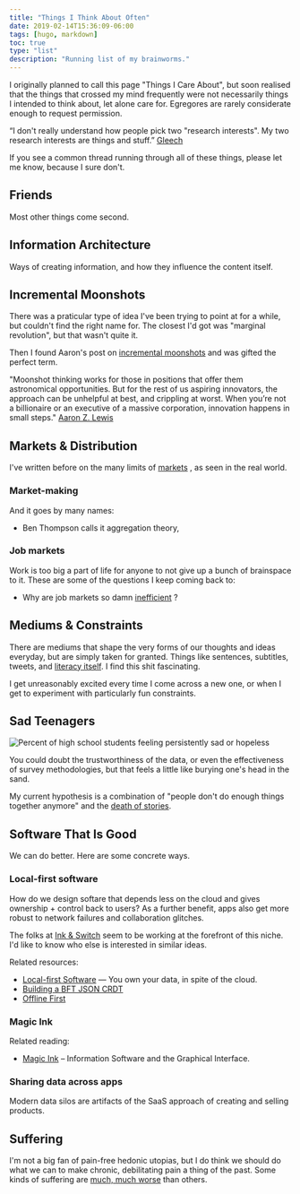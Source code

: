 ```yaml
---
title: "Things I Think About Often"
date: 2019-02-14T15:36:09-06:00
tags: [hugo, markdown]
toc: true
type: "list"
description: "Running list of my brainworms."
---
```



I originally planned to call this page "Things I Care About", but soon realised that the things that crossed my mind frequently were not necessarily things I intended to think about, let alone care for. Egregores are rarely considerate enough to request permission.

<div class=quote>
“I don't really understand how people pick two "research interests". My two research interests are things and stuff.” <a href="https://www.gleech.org/about/"> Gleech </a>
</div>


If you see a common thread running through all of these things, please let me know, because I sure don't.

## Friends

Most other things come second.

## Information Architecture


Ways of creating information, and how they influence the content itself.

## Incremental Moonshots

There was a praticular type of idea I've been trying to point at for a while, but couldn't find the right name for. The closest I'd got was "marginal revolution", but that wasn't quite it.

Then I found Aaron's post on [incremental moonshots](https://aaronzlewis.com/blog/2013/05/16/incremental-moonshots/) and was gifted the perfect term.

<div class=quote> "Moonshot thinking works for those in positions that offer them astronomical opportunities. But for the rest of us aspiring innovators, the approach can be unhelpful at best, and crippling at worst. When you’re not a billionaire or an executive of a massive corporation, innovation happens in small steps." <a href="https://twitter.com/aaronzlewis">Aaron Z. Lewis </a> </div>


## Markets & Distribution

I've written before on the many limits of [markets](https://bewrong.substack.com/p/markets-are-mostly-fake) , as seen in the real world.


### Market-making

And it goes by many names:

*   Ben Thompson calls it aggregation theory,

### Job markets

Work is too big a part of life for anyone to not give up a bunch of brainspace to it. These are some of the questions I keep coming back to:

*   Why are job markets so damn [inefficient](https://danluu.com/hiring-lemons/) ?

## Mediums & Constraints

There are mediums that shape the very forms of our thoughts and ideas everyday, but are simply taken for granted. Things like sentences, subtitles, tweets, and [literacy itself](https://www.goodreads.com/book/show/164515.Orality_and_Literacy). I find this shit fascinating.

I get unreasonably excited every time I come across a new one, or when I get to experiment with particularly fun constraints.

## Sad Teenagers

![Percent of high school students feeling persistently sad or hopeless](/photos/sad-hopeless-teenagers.jpg)

<!-- Will the trend come back down in 2023? I hope so, but I wouldn't bet on it. -->

You could doubt the trustworthiness of the data, or even the effectiveness of survey methodologies, but that feels a little like burying one's head in the sand.

My current hypothesis is a combination of "people don't do enough things together anymore" and the [death of stories](https://www.praxissociety.com/journal/on-stories-and-histories).

## Software That Is Good

We can do better. Here are some concrete ways.

### Local-first software

How do we design softare that depends less on the cloud and gives ownership + control back to users? As a further benefit, apps also get more robust to network failures and collaboration glitches.

The folks at [Ink & Switch](https://www.inkandswitch.com/) seem to be working at the forefront of this niche. I'd like to know who else is interested in similar ideas.

Related resources:

*   [Local-first Software](https://www.inkandswitch.com/local-first) — You own your data, in spite of the cloud.
*   [Building a BFT JSON CRDT](https://jzhao.xyz/posts/bft-json-crdt/)
*   [Offline First](https://offlinefirst.org/)

### Magic Ink

Related reading:

*   [Magic Ink](http://worrydream.com/MagicInk/) – Information Software and the Graphical Interface.

### Sharing data across apps

Modern data silos are artifacts of the SaaS approach of creating and selling products.

## Suffering

I'm not a big fan of pain-free hedonic utopias, but I do think we should do what we can to make chronic, debilitating pain a thing of the past. Some kinds of suffering are [much, much worse](https://qualiacomputing.com/2019/08/10/logarithmic-scales-of-pleasure-and-pain-rating-ranking-and-comparing-peak-experiences-suggest-the-existence-of-long-tails-for-bliss-and-suffering/) than others.